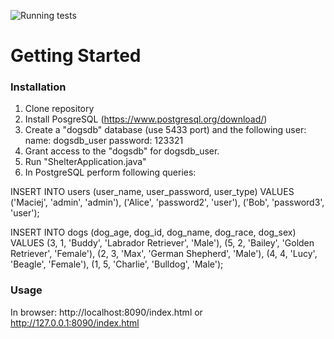 ![Running tests](https://github.com/MaciejKasperczyk/shelter/actions/workflows/runningtests.yml/badge.svg)

# Getting Started

### Installation

1. Clone repository
2. Install PosgreSQL (https://www.postgresql.org/download/)
3. Create a "dogsdb" database (use 5433 port) and the following user:
name: dogsdb_user
password: 123321
4. Grant access to the "dogsdb" for dogsdb_user.
5. Run "ShelterApplication.java"
6. In PostgreSQL perform following queries:



INSERT INTO users (user_name, user_password, user_type)
VALUES ('Maciej', 'admin', 'admin'),
('Alice', 'password2', 'user'),
('Bob', 'password3', 'user');   

INSERT INTO dogs (dog_age, dog_id, dog_name, dog_race, dog_sex) VALUES
(3, 1, 'Buddy', 'Labrador Retriever', 'Male'),
(5, 2, 'Bailey', 'Golden Retriever', 'Female'),
(2, 3, 'Max', 'German Shepherd', 'Male'),
(4, 4, 'Lucy', 'Beagle', 'Female'),
(1, 5, 'Charlie', 'Bulldog', 'Male');


### Usage

In browser: http://localhost:8090/index.html or http://127.0.0.1:8090/index.html 
